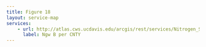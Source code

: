 ```yaml
---
title: Figure 18
layout: service-map
services: 
    - url: http://atlas.cws.ucdavis.edu/arcgis/rest/services/Nitrogen_Sources_and_Loading_to_Groundwater_TR2/Fig18_Simulated_grdwt_nitrate_loading_ScenarioB/MapServer
      label: Ngw B per CNTY
---
```

